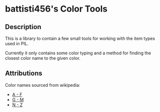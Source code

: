 # battisti456's Color Tools

## Description

This is a library to contain a few small tools for working with the item types used in PIL.

Currently it only contains some color typing and a method for finding the closest color name to the given color.

## Attributions

Color names sourced from wikipedia:
 - [A - F]( https://en.wikipedia.org/wiki/List_of_colors:_A%E2%80%93F )
 - [G - M]( https://en.wikipedia.org/wiki/List_of_colors:_G%E2%80%93M )
 - [N - Z]( https://en.wikipedia.org/wiki/List_of_colors:_N%E2%80%93Z )
